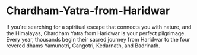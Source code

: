 # Chardham-Yatra-from-Haridwar
If you're searching for a spiritual escape that connects you with nature, and the Himalayas, Chardham Yatra from Haridwar is your perfect pilgrimage. Every year, thousands begin their sacred journey from Haridwar to the four revered dhams Yamunotri, Gangotri, Kedarnath, and Badrinath.
